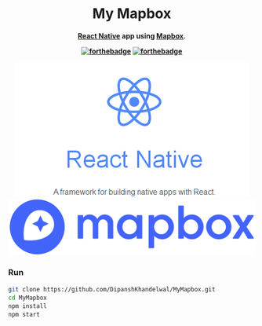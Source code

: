 <h1 align="center">My Mapbox</h1>
<h4 align="center"><a href="https://github.com/react-community/create-react-native-app">React Native</a> app using <a href="https://www.mapbox.com/">Mapbox</a>.

[![forthebadge](http://forthebadge.com/images/badges/built-with-love.svg)](http://forthebadge.com)
[![forthebadge](http://forthebadge.com/images/badges/uses-js.svg)](http://forthebadge.com)

<p align="center">
  <img src="/src/images/ReactNative.png"/>
  <img src="/src/images/mapbox.png"/>
</p>

### Run
``` bash
git clone https://github.com/DipanshKhandelwal/MyMapbox.git
cd MyMapbox
npm install
npm start
```
